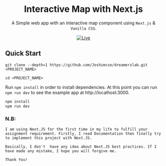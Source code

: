 <div align="center">

# Interactive Map with Next.js

A Simple web app with an interactive map component using `Next.js` & `Vanilla CSS`.

[![Live](https://img.shields.io/badge/click%20here%20for-live%20demo-373277.svg?style=for-the-badge)](https://dreamerzlab.vercel.app/)

</div>

## Quick Start

```
git clone --depth=1 https://github.com/Joshimcse/dreamerzlab.git <PROJECT_NAME>

cd <PROJECT_NAME>
```

Run `npm install` in order to install dependencies. At this point you can run `npm run dev` to see the example app at http://localhost:3000.

```bash
npm install
npm run dev
```

### N.B:

`I am using Next.JS for the first time in my life to fulfill your assignment requirement. Firstly, I read Documentation then finally try to implement this project with Next.JS. `

`Basically, I don't  have any idea about Next.JS best practices. If I have made any mistake, I hope you will forgive me.`

`Thank You!`
